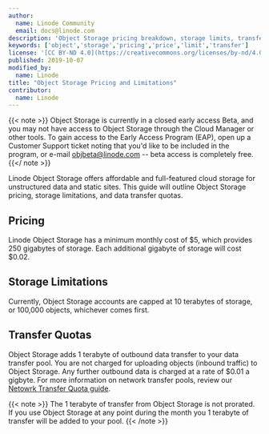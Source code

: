 ```yaml
---
author:
  name: Linode Community
  email: docs@linode.com
description: 'Object Storage pricing breakdown, storage limits, transfer quotas, and other pertinent information.'
keywords: ['object','storage','pricing','price','limit','transfer']
license: '[CC BY-ND 4.0](https://creativecommons.org/licenses/by-nd/4.0)'
published: 2019-10-07
modified_by:
  name: Linode
title: "Object Storage Pricing and Limitations"
contributor:
  name: Linode
---
```


{{< note >}}
Object Storage is currently in a closed early access Beta, and you may not have access to Object Storage through the Cloud Manager or other tools. To gain access to the Early Access Program (EAP), open up a Customer Support ticket noting that you'd like to be included in the program, or e-mail objbeta@linode.com -- beta access is completely free.
{{</ note >}}

Linode Object Storage offers affordable and full-featured cloud storage for unstructured data and static sites. This guide will outline Object Storage pricing, storage limitations, and data transfer quotas.

## Pricing

Linode Object Storage has a minimum monthly cost of $5, which provides 250 gigabytes of storage. Each additional gigabyte of storage will cost $0.02.

## Storage Limitations

Currently, Object Storage accounts are capped at 10 terabytes of storage, or 100,000 objects, whichever comes first.

## Transfer Quotas

Object Storage adds 1 terabyte of outbound data transfer to your data transfer pool. You are not charged for uploading objects (inbound traffic) to Object Storage. Any further outbound data is charged at a rate of $0.01 a gigbyte. For more information on network transfer pools, review our [Netowrk Transfer Quota guide](https://linode.com/docs/platform/billing-and-support/network-transfer-quota/).

{{< note >}}
The 1 terabyte of transfer from Object Storage is not prorated. If you use Object Storage at any point during the month you 1 terabyte of transfer will be added to your pool.
{{< /note >}}
